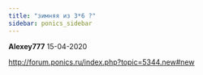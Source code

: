 ```yaml
---
title: "зимняя из 3*6 ?"
sidebar: ponics_sidebar
---
```


**Alexey777** 15-04-2020

http://forum.ponics.ru/index.php?topic=5344.new#new


